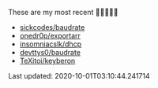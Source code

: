 These are my most recent 🌟🌟🌟🌟🌟

* [sickcodes/baudrate](https://github.com/sickcodes/baudrate)
* [onedr0p/exportarr](https://github.com/onedr0p/exportarr)
* [insomniacslk/dhcp](https://github.com/insomniacslk/dhcp)
* [devttys0/baudrate](https://github.com/devttys0/baudrate)
* [TeXitoi/keyberon](https://github.com/TeXitoi/keyberon)

Last updated: 2020-10-01T03:10:44.241714
